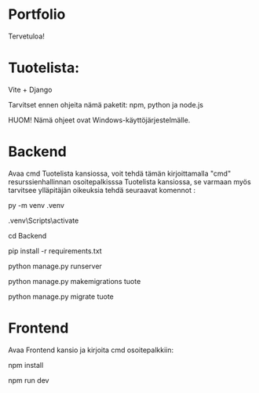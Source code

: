 # Portfolio

Tervetuloa!

# Tuotelista:

Vite + Django

Tarvitset ennen ohjeita nämä paketit: npm, python ja node.js

HUOM! Nämä ohjeet ovat Windows-käyttöjärjestelmälle.

# Backend

Avaa cmd Tuotelista kansiossa, voit tehdä tämän kirjoittamalla "cmd" resurssienhallinnan osoitepalkisssa Tuotelista kansiossa, se varmaan myös tarvitsee ylläpitäjän oikeuksia tehdä seuraavat komennot : 

py -m venv .venv

.venv\Scripts\activate

cd Backend

pip install -r requirements.txt

python manage.py runserver

python manage.py makemigrations tuote

python manage.py migrate tuote


# Frontend

Avaa Frontend kansio ja kirjoita cmd osoitepalkkiin:

npm install

npm run dev


